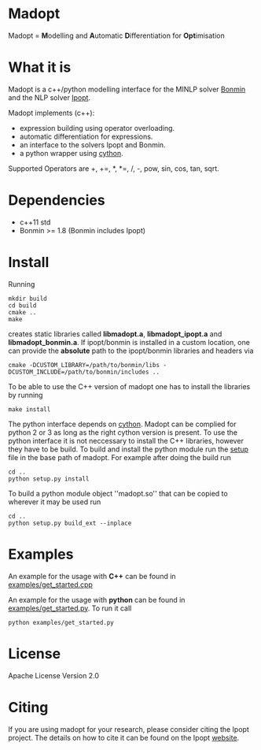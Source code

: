 Madopt
======
Madopt = **M**odelling and **A**utomatic **D**ifferentiation for **Opt**imisation

What it is
==========

Madopt is a c++/python modelling interface for the MINLP solver [Bonmin](https://projects.coin-or.org/Bonmin) and the NLP solver [Ipopt](https://projects.coin-or.org/Ipopt).

Madopt implements (c++):
- expression building using operator overloading. 
- automatic differentiation for expressions.
- an interface to the solvers Ipopt and Bonmin.
- a python wrapper using [cython](http://cython.org/).

Supported Operators are 
+, +=, *, *=, /, -, pow, sin, cos, tan, sqrt.

Dependencies
============
- c++11 std
- Bonmin >= 1.8
(Bonmin includes Ipopt)

Install
=======
Running
```
mkdir build
cd build
cmake ..
make
```
creates static libraries called **libmadopt.a**, **libmadopt_ipopt.a** and **libmadopt_bonmin.a**.
If ipopt/bonmin is installed in a custom location, one can provide the **absolute** path to the ipopt/bonmin libraries and headers via

```
cmake -DCUSTOM_LIBRARY=/path/to/bonmin/libs -DCUSTOM_INCLUDE=/path/to/bonmin/includes ..
```

To be able to use the C++ version of madopt one has to install the libraries by running
```
make install
```

The python interface depends on [cython](http://cython.org/). 
Madopt can be complied for python 2 or 3 as long as the right cython version is present.
To use the python interface it is not neccessary to install the C++ libraries, however they have to be build.
To build and install the python module run the [setup](setup.py) file in the base path of madopt. For example after doing the build run
```
cd ..
python setup.py install
```

To build a python module object ''madopt.so'' that can be copied to wherever it may be used run
```
cd ..
python setup.py build_ext --inplace
```

Examples
========
An example for the usage with **C++** can be found in [examples/get_started.cpp](examples/get_started.cpp)

An example for the usage with **python** can be found in [examples/get_started.py](examples/get_started.py). To run it call
```
python examples/get_started.py
```

License
=======

Apache License Version 2.0

Citing
======

If you are using madopt for your research, please consider citing the Ipopt project. The details on how to cite it can be found on the Ipopt [website](https://projects.coin-or.org/Ipopt).
